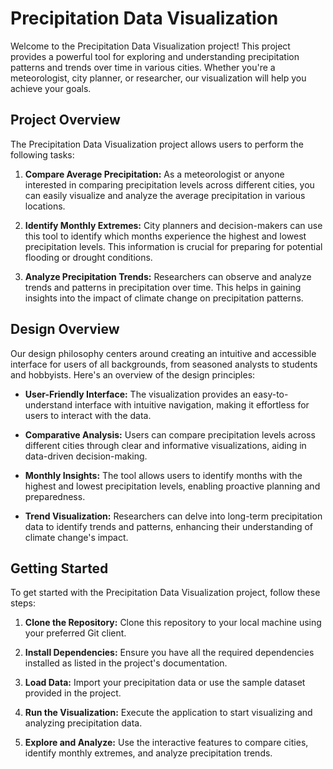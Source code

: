 # Precipitation Data Visualization

Welcome to the Precipitation Data Visualization project! This project provides a powerful tool for exploring and understanding precipitation patterns and trends over time in various cities. Whether you're a meteorologist, city planner, or researcher, our visualization will help you achieve your goals.

## Project Overview

The Precipitation Data Visualization project allows users to perform the following tasks:

1. **Compare Average Precipitation:** As a meteorologist or anyone interested in comparing precipitation levels across different cities, you can easily visualize and analyze the average precipitation in various locations.

2. **Identify Monthly Extremes:** City planners and decision-makers can use this tool to identify which months experience the highest and lowest precipitation levels. This information is crucial for preparing for potential flooding or drought conditions.

3. **Analyze Precipitation Trends:** Researchers can observe and analyze trends and patterns in precipitation over time. This helps in gaining insights into the impact of climate change on precipitation patterns.

## Design Overview

Our design philosophy centers around creating an intuitive and accessible interface for users of all backgrounds, from seasoned analysts to students and hobbyists. Here's an overview of the design principles:

- **User-Friendly Interface:** The visualization provides an easy-to-understand interface with intuitive navigation, making it effortless for users to interact with the data.

- **Comparative Analysis:** Users can compare precipitation levels across different cities through clear and informative visualizations, aiding in data-driven decision-making.

- **Monthly Insights:** The tool allows users to identify months with the highest and lowest precipitation levels, enabling proactive planning and preparedness.

- **Trend Visualization:** Researchers can delve into long-term precipitation data to identify trends and patterns, enhancing their understanding of climate change's impact.

## Getting Started

To get started with the Precipitation Data Visualization project, follow these steps:

1. **Clone the Repository:** Clone this repository to your local machine using your preferred Git client.

2. **Install Dependencies:** Ensure you have all the required dependencies installed as listed in the project's documentation.

3. **Load Data:** Import your precipitation data or use the sample dataset provided in the project.

4. **Run the Visualization:** Execute the application to start visualizing and analyzing precipitation data.

5. **Explore and Analyze:** Use the interactive features to compare cities, identify monthly extremes, and analyze precipitation trends.
